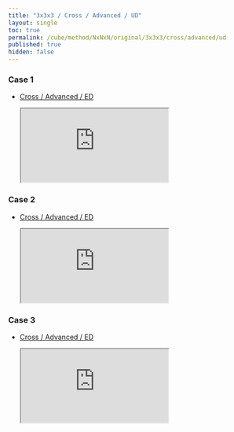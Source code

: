 ```yaml
---
title: "3x3x3 / Cross / Advanced / UD"
layout: single
toc: true
permalink: /cube/method/NxNxN/original/3x3x3/cross/advanced/ud
published: true
hidden: false
---
```


<head>
  <base target="_blank">
  <link
    rel   = "stylesheet"
    type  = "text/css"
    href  = "/assets/css/ruwix/iframe.css"
  >
</head>



### Case 1

- [Cross / Advanced / ED](/cube/method/NxNxN/original/3x3x3/cross/advanced/ed)

  <iframe
    class     = "w_ul"
    scrolling = "no"
    src       = "https://ruwix.com/widget/3d/?alg=U'%20R'&colored=U%20FD%20RD&setupmoves=R&hover=9&speed=500&flags=canvas&colors=F:white%20R:cyan%20D:cyan"
  ></iframe>

### Case 2

- [Cross / Advanced / ED](/cube/method/NxNxN/original/3x3x3/cross/advanced/ed)

  <iframe
    class     = "w_ul"
    scrolling = "no"
    src       = "https://ruwix.com/widget/3d/?alg=R'&colored=U%20FD%20RD&setupmoves=R&hover=9&speed=500&flags=canvas&colors=F:white%20R:cyan%20D:cyan"
  ></iframe>

### Case 3

- [Cross / Advanced / ED](/cube/method/NxNxN/original/3x3x3/cross/advanced/ed)

  <iframe
    class     = "w_ul"
    scrolling = "no"
    src       = "https://ruwix.com/widget/3d/?alg=U%20R'&colored=U%20FD%20RD&setupmoves=R&hover=9&speed=500&flags=canvas&colors=F:white%20R:cyan%20D:cyan"
  ></iframe>

